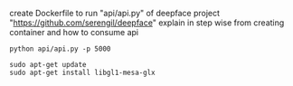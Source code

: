 create Dockerfile to run "api/api.py" of deepface project  "https://github.com/serengil/deepface"
explain in step wise from creating container and how to consume api


```
python api/api.py -p 5000
```


```
sudo apt-get update
sudo apt-get install libgl1-mesa-glx

```